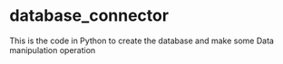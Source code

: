 # database_connector
This is the code in Python to create the database and make some Data manipulation operation
